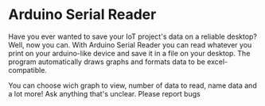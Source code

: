 # Arduino Serial Reader

Have you ever wanted to save your IoT project's data on a reliable desktop? Well, now you can. With Arduino Serial Reader you can read whatever you print on your arduino-like device and save it in a file on your desktop. The program automatically draws graphs and formats data to be excel-compatible.

You can choose wich graph to view, number of data to read, name data and a lot more! Ask anything that's unclear.
Please report bugs